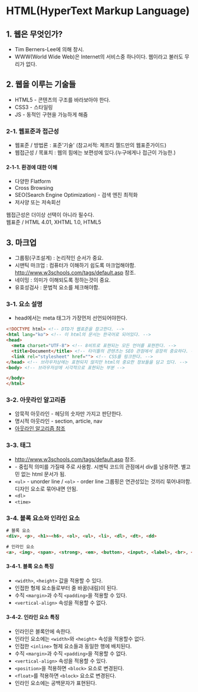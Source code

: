 # HTML(HyperText Markup Language)

## 1. 웹은 무엇인가?
* Tim Berners-Lee에 의해 창시.<br>
* WWW(World Wide Web)은 Internet의 서비스중 하나이다. 웹이라고 불러도 무리가 없다.<br>

## 2. 웹을 이루는 기술들
* HTML5 - 콘텐츠의 구조를 바라보아야 한다.
* CSS3 - 스타일링
* JS - 동적인 구현을 가능하게 해줌

### 2-1. 웹표준과 접근성
* 웹표준 / 방법론 : 표준'기술' (참고서적: 제프리 젤드만의 웹표준가이드)
* 웹접근성 / 목표치 : 웹의 힘에는 보편성에 있다.(누구에게나 접근이 가능한.)

#### 2-1-1. 환경에 대한 이해
* 다양한 Flatform
* Cross Browsing
* SEO(Search Engine Optimization) - 검색 엔진 최적화
* 저사양 또는 저속회선

 웹접근성은 더이상 선택이 아니라 필수다.<br>
 웹표준 / HTML 4.01, XHTML 1.0, HTML5

## 3. 마크업
* 그룹핑(구조설계) : 논리적인 순서가 중요.
* 시맨틱 마크업 : 컴퓨터가 이해하기 쉽도록 마크업해야함. http://www.w3schools.com/tags/default.asp 참조.
* 네이밍 : 의미가 이해되도록 정하는것이 중요.
* 유효성검사 : 문법적 요소를 체크해야함.

### 3-1. 요소 설명 <br>
* head에서는 meta 태그가 가장먼저 선언되어야한다.<br>

```html
<!DOCTYPE html> <!-- DTD가 웹표준을 참고한다. -->
<html lang="ko"> <!-- 이 html의 문서는 한국어로 되어있다. -->
<head>
  <meta charset="UTF-8"> <!-- 8비트로 표현되는 모든 언어를 표현한다. -->
  <title>Document</title> <!-- 타이틀의 콘텐츠는 SEO 관점에서 굉장히 중요하다. -->
  <link rel="stylesheet" href=""> <!-- CSS를 링크한다. -->
</head> <!-- 브라우저상에는 표현되지 않지만 html의 중요한 정보들을 담고 있다. -->
<body> <!-- 브라우저상에 시각적으로 표현되는 부분 -->

</body>
</html>
```

### 3-2. 아웃라인 알고리즘
* 암묵적 아웃라인 - 헤딩의 숫자만 가지고 판단한다.
* 명시적 아웃라인 - section, article, nav
* [아웃라인 알고리즘 참조](https://developer.mozilla.org/ko/docs/Web/HTML/HTML5_%EB%AC%B8%EC%84%9C%EC%9D%98_%EC%84%B9%EC%85%98%EA%B3%BC_%EC%9C%A4%EA%B3%BD)

### 3-3. 태그
* http://www.w3schools.com/tags/default.asp 참조.
* <div> - 중립적 의미를 가질때 주로 사용함. 시멘틱 코드의 관점에서 div를 남용하면. 별고민 없는 html 문서가 됨.
* `<ul>` - unorder line / `<ol>` - order line
그룹핑은 연관성있는 것끼리 묶어내야함. 디자인 요소로 묶어내면 안됨.
* `<dl>`
* `<time>`


### 3-4. 블록 요소와 인라인 요소

```html
# 블록 요소
<div>, <p>, <h1>~<h6>, <ol>, <ul>, <li>, <dl>, <dt>, <dd>

# 인라인 요소
<a>, <img>, <span>, <strong>, <em>, <button>, <input>, <label>, <br>, <abbr>, <script>, <time> ...
```

#### 3-4-1. 블록 요소 특징
* `<width>`, `<height>` 값을 적용할 수 있다.
* 인접한 형제 요소들로부터 줄 바꿈(내림)이 된다.
* 수직 `<margin>`과 수직 `<padding>`을 적용할 수 있다.
* `<vertical-align>` 속성을 적용할 수 없다.

#### 3-4-2. 인라인 요소 특징
* 인라인은 블록안에 속한다.
* 인라인 요소에는 `<width>`와 `<height>` 속성을 적용할수 없다.
* 인접한 `<inline>` 형제 요소들과 동일한 행에 배치된다.
* 수직 `<margin>`과 수직 `<padding>`을 적용할 수 없다.
* `<vertical-align>` 속성을 적용할 수 있다.
* `<position>`을 적용하면 `<block>` 요소로 변경된다.
* `<float>`를 적용하면 `<block>` 요소로 변경된다.
* 인라인 요소에는 공백문자가 표현된다.